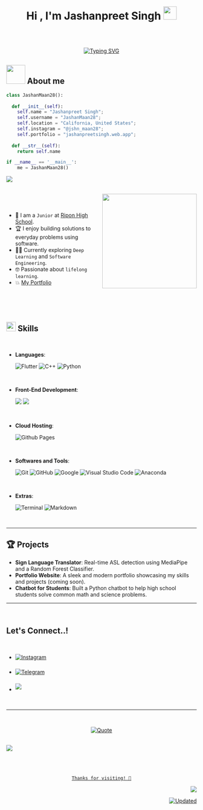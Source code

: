 
<h1 align="center"><b>Hi , I'm Jashanpreet Singh </b><img src="https://media.giphy.com/media/hvRJCLFzcasrR4ia7z/giphy.gif" width="35"></h1>
<br><br>
<p align="center">
  <a href="https://git.io/typing-svg"><img src="https://readme-typing-svg.demolab.com?font=Fira+Code&pause=1000&width=435&lines=Self-taught+MachineLearning+Engineer;Love+to+learn+new+stuff...;Active+Learner%2FResearcher%2C;Currently+Learning+Deep+Learning" alt="Typing SVG" /></a>
</p>




## <picture><img src = "https://github.com/7oSkaaa/7oSkaaa/blob/main/Images/about_me.gif?raw=true" width = 50px></picture> About me



```python
class JashanMaan28():
    
  def __init__(self):
    self.name = "Jashanpreet Singh";
    self.username = "JashanMaan28";
    self.location = "California, United States";
    self.instagram = "@jshn_maan28";
    self.portfolio = "jashanpreetsingh.web.app";
  
  def __str__(self):
    return self.name

if __name__ == '__main__':
    me = JashanMaan28()
```

<img src="https://user-images.githubusercontent.com/73097560/115834477-dbab4500-a447-11eb-908a-139a6edaec5c.gif"><br><br>

<picture> <img align="right" src="https://github.com/7oSkaaa/7oSkaaa/blob/main/Images/Right_Side.gif?raw=true" width = 250px></picture>

<br><br>

- 🏫 I am a `Junior` at [Ripon High School](https://www.riponhigh.net/).  
- 🏆 I enjoy building solutions to everyday problems using software.  
- 🧑‍💻 Currently exploring `Deep Learning` and `Software Engineering`.  
- 🤓 Passionate about `lifelong learning`.  
- 💥 [My Portfolio](https://jashanpreetsingh.web.app/)

<br><br><br>

## <img src="https://media2.giphy.com/media/QssGEmpkyEOhBCb7e1/giphy.gif?cid=ecf05e47a0n3gi1bfqntqmob8g9aid1oyj2wr3ds3mg700bl&rid=giphy.gif" width ="25"><b> Skills</b>
<br>

<p align="center">

- **Languages**:

    ![Flutter](https://img.shields.io/badge/-Flutter-02569B?style=for-the-badge&logo=flutter&logoColor=white&labelColor=282828)
    ![C++](https://img.shields.io/badge/-C++-00599C?style=for-the-badge&logo=cplusplus&logoColor=white&labelColor=282828)
    ![Python](https://img.shields.io/badge/-Python-98b982?style=for-the-badge&logo=python&logoColor=98b982&labelColor=282828)

    

<br>   
    
- **Front-End Development**:

  <img src="https://img.shields.io/badge/-HTML-c58545?style=for-the-badge&logo=html5&logoColor=c58545&labelColor=282828">
  <img src="https://img.shields.io/badge/-CSS-d1a01f?style=for-the-badge&logo=css3&logoColor=d1a01f&labelColor=282828">
  


<br>

- **Cloud Hosting**:

    ![Github Pages](https://img.shields.io/badge/GitHub%20Pages-%23327FC7.svg?style=for-the-badge&logo=github&logoColor=white)
    
<br>

- **Softwares and Tools**:

    ![Git](https://img.shields.io/badge/git-%23F05033.svg?style=for-the-badge&logo=git&logoColor=white)
    ![GitHub](https://img.shields.io/badge/github-%23121011.svg?style=for-the-badge&logo=github&logoColor=white)
    ![Google](https://img.shields.io/badge/google-%234285F4.svg?style=for-the-badge&logo=google&logoColor=white)
    ![Visual Studio Code](https://img.shields.io/badge/Visual%20Studio%20Code-0078d7.svg?style=for-the-badge&logo=visual-studio-code&logoColor=white)
    ![Anaconda](https://img.shields.io/badge/Anaconda-44A833?style=for-the-badge&logo=anaconda&logoColor=white)



<br>

- **Extras**:

    ![Terminal](https://img.shields.io/badge/Terminal-%23054020?style=for-the-badge&logo=gnu-bash&logoColor=white)
    ![Markdown](https://img.shields.io/badge/markdown-%23000000.svg?style=for-the-badge&logo=markdown&logoColor=white)   


</p>

<br>

---

## 🏆 Projects
- **Sign Language Translator**: Real-time ASL detection using MediaPipe and a Random Forest Classifier.  
- **Portfolio Website**: A sleek and modern portfolio showcasing my skills and projects (coming soon).  
- **Chatbot for Students**: Built a Python chatbot to help high school students solve common math and science problems.

---

<br>



## <b> Let's Connect..!</b>
<br>
<div align='left'>

<ul>

<li>
<a href="https://www.instagram.com/jshn_maan28" target="_blank">
<img src="https://img.shields.io/badge/instagram:  jshn_maan28-%2300acee.svg?color=405DE6&style=for-the-badge&logo=instagram&logoColor=white" alt=Instagram style="margin-bottom: 5px;"/>
</a>
</li>

<br>

<li>
<a href="https://t.me/jshn_maan28" target="_blank">
<img src="https://img.shields.io/badge/Telegram:  jashan_maan28-%2300acee.svg?color=1DA1F2&style=for-the-badge&logo=telegram&logoColor=white" alt=Telegram style="margin-bottom: 5px;"/>
</a>
</li>

<br>

<li>
<a href="mailto:jmaan1337@gmail.com" target="_blank">
<img src="https://img.shields.io/badge/gmail:  jashan_Maan-%23EA4335.svg?style=for-the-badge&logo=gmail&logoColor=white" t=mail style="margin-bottom: 5px;" />
</a>
</li>
	
</ul>
</div>

<br>

---

<br>

<p align = "center">
	<a href="https://github.com/piyushsuthar/github-readme-quotes"> <img alt = "Quote" src="https://quotes-github-readme.vercel.app/api?border=true&type=horizontal&theme=tokyonight&animation=grow_out_in&quoteCategory=programming">
</p>

<br>
<img src="https://user-images.githubusercontent.com/73097560/115834477-dbab4500-a447-11eb-908a-139a6edaec5c.gif">
<br><br><br><br>


<!-- Last updated on -->

<div align="center">

    Thanks for visiting! 🌟

<div>

<div align="right">
  <!-- <img src="https://raw.githubusercontent.com/BrunnerLivio/brunnerlivio/master/images/marquee.svg" alt=""/> -->

  ![](https://ForTheBadge.com/images/badges/built-with-love.svg)
  
  ![Updated](https://img.shields.io/badge/Last%20Updated-January%202024-98b982?style=for-the-badge&labelColor=282828)
</div>

